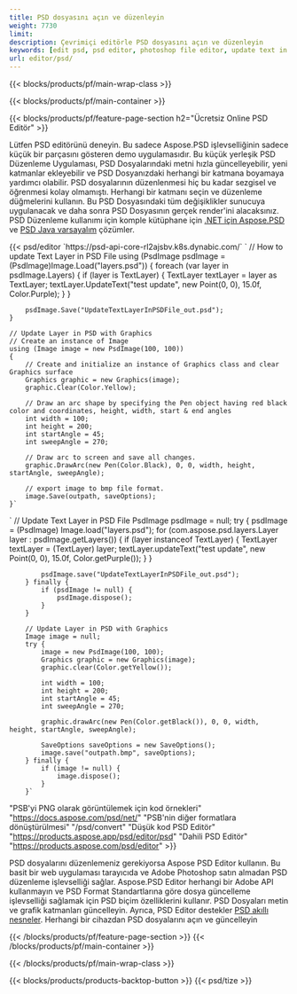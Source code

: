```yaml
---
title: PSD dosyasını açın ve düzenleyin
weight: 7730
limit: 
description: Çevrimiçi editörle PSD dosyasını açın ve düzenleyin
keywords: [edit psd, psd editor, photoshop file editor, update text in psd, update psd, open psd, update text in psd]
url: editor/psd/
---
```


{{< blocks/products/pf/main-wrap-class >}}

{{< blocks/products/pf/main-container >}}

{{< blocks/products/pf/feature-page-section h2="Ücretsiz Online PSD Editör" >}}
<p>Lütfen PSD editörünü deneyin. Bu sadece Aspose.PSD işlevselliğinin sadece küçük bir parçasını gösteren demo uygulamasıdır. Bu küçük yerleşik PSD Düzenleme Uygulaması, PSD Dosyalarındaki metni hızla güncelleyebilir, yeni katmanlar ekleyebilir ve PSD Dosyanızdaki herhangi bir katmana boyamaya yardımcı olabilir. PSD dosyalarının düzenlenmesi hiç bu kadar sezgisel ve öğrenmesi kolay olmamıştı. Herhangi bir katmanı seçin ve düzenleme düğmelerini kullanın. Bu PSD Dosyasındaki tüm değişiklikler sunucuya uygulanacak ve daha sonra PSD Dosyasının gerçek render'ini alacaksınız. PSD Düzenleme kullanımı için komple kütüphane için <a href="/psd/{{< lang-code >}}net">.NET için Aspose.PSD</a> ve <a href="/psd/{{< lang-code >}}java">PSD Java varsayalım</a> çözümler. </p>
{{< psd/editor `https://psd-api-core-rl2ajsbv.k8s.dynabic.com/` 
`	// How to update Text Layer in PSD File
	using (PsdImage psdImage = (PsdImage)Image.Load("layers.psd"))
  	{
		foreach (var layer in psdImage.Layers)
		{
			if (layer is TextLayer)
			{
				TextLayer textLayer = layer as TextLayer;
				textLayer.UpdateText("test update", new Point(0, 0), 15.0f, Color.Purple);
			}
		}

		psdImage.Save("UpdateTextLayerInPSDFile_out.psd");
	}
	
	// Update Layer in PSD with Graphics
	// Create an instance of Image
	using (Image image = new PsdImage(100, 100))
	{
		// Create and initialize an instance of Graphics class and clear Graphics surface
		Graphics graphic = new Graphics(image);
		graphic.Clear(Color.Yellow);

		// Draw an arc shape by specifying the Pen object having red black color and coordinates, height, width, start & end angles                 
		int width = 100;
		int height = 200;
		int startAngle = 45;
		int sweepAngle = 270;

		// Draw arc to screen and save all changes.
		graphic.DrawArc(new Pen(Color.Black), 0, 0, width, height, startAngle, sweepAngle);

		// export image to bmp file format.
		image.Save(outpath, saveOptions);
	}` 
`       // Update Text Layer in PSD File
        PsdImage psdImage = null;
        try {
            psdImage = (PsdImage) Image.load("layers.psd");
            for (com.aspose.psd.layers.Layer layer : psdImage.getLayers()) {
                if (layer instanceof TextLayer) {
                    TextLayer textLayer = (TextLayer) layer;
                    textLayer.updateText("test update", new Point(0, 0), 15.0f, Color.getPurple());
                }
            }

            psdImage.save("UpdateTextLayerInPSDFile_out.psd");
        } finally {
            if (psdImage != null) {
                psdImage.dispose();
            }
        }

        // Update Layer in PSD with Graphics
        Image image = null;
        try {
            image = new PsdImage(100, 100);
            Graphics graphic = new Graphics(image);
            graphic.clear(Color.getYellow());

            int width = 100;
            int height = 200;
            int startAngle = 45;
            int sweepAngle = 270;

            graphic.drawArc(new Pen(Color.getBlack()), 0, 0, width, height, startAngle, sweepAngle);

            SaveOptions saveOptions = new SaveOptions();
            image.save("outpath.bmp", saveOptions);
        } finally {
            if (image != null) {
                image.dispose();
            }
        }`	 
"PSB'yi PNG olarak görüntülemek için kod örnekleri"  "https://docs.aspose.com/psd/net/" 
"PSB'nin diğer formatlara dönüştürülmesi"  "/psd/convert" 
"Düşük kod PSD Editör" "https://products.aspose.app/psd/editor/psd" 
"Dahili PSD Editör" "https://products.aspose.com/psd/editor" >}}
<p>PSD dosyalarını düzenlemeniz gerekiyorsa Aspose PSD Editor kullanın. Bu basit bir web uygulaması tarayıcıda ve Adobe Photoshop satın almadan PSD düzenleme işlevselliği sağlar. Aspose.PSD Editor herhangi bir Adobe API kullanmayın ve PSD Format Standartlarına göre dosya güncelleme işlevselliği sağlamak için PSD biçim özelliklerini kullanır. PSD Dosyaları metin ve grafik katmanları güncelleyin. Ayrıca, PSD Editor destekler <a href="https://reference.aspose.com/psd/net/aspose.psd.fileformats.psd.layers.smartobjects/smartobjectlayer/">PSD akıllı nesneler</a>. Herhangi bir cihazdan PSD dosyalarını açın ve güncelleyin</p>

{{< /blocks/products/pf/feature-page-section >}}
{{< /blocks/products/pf/main-container >}}


{{< /blocks/products/pf/main-wrap-class >}}

{{< blocks/products/products-backtop-button >}}
{{< psd/tize >}}

